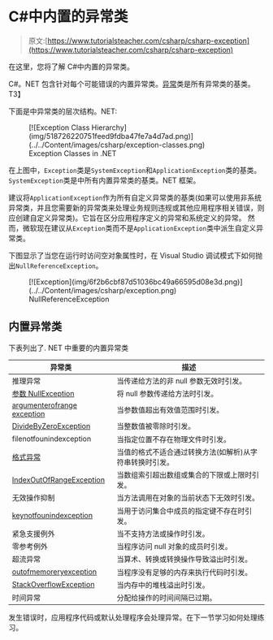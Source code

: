 # C#中内置的异常类

> 原文:[https://www.tutorialsteacher.com/csharp/csharp-exception](https://www.tutorialsteacher.com/csharp/csharp-exception)

在这里，您将了解 C#中内置的异常类。

C#。NET 包含针对每个可能错误的内置异常类。[异常](https://docs.microsoft.com/en-us/dotnet/api/system.exception?view=netframework-4.8)类是所有异常类的基类。 T3】

下面是中异常类的层次结构。NET:

<figure>[![Exception Class Hierarchy](img/518726220751feed9fdba47fe7a4d7ad.png)](../../Content/images/csharp/exception-classes.png)

<figcaption>Exception Classes in .NET</figcaption>

</figure>

在上图中，`Exception`类是`SystemException`和`ApplicationException`类的基类。`SystemException`类是中所有内置异常类的基类。NET 框架。

建议将`ApplicationException`作为所有自定义异常类的基类(如果可以使用非系统异常类，并且您需要新的异常类来处理业务规则违规或其他应用程序相关错误，则应创建自定义异常类)。它旨在区分应用程序定义的异常和系统定义的异常。 然而，微软现在建议从`Exception`类而不是`ApplicationException`类中派生自定义异常类。

下图显示了当您在运行时访问空对象属性时，在 Visual Studio 调试模式下如何抛出`NullReferenceException`。

<figure>[![Exception](img/6f2b6cbf87d51036bc49a66595d08e3d.png)](../../Content/images/csharp/exception.png)

<figcaption>NullReferenceException</figcaption>

</figure>

## 内置异常类

下表列出了. NET 中重要的内置异常类

| 异常类 | 描述 |
| --- | --- |
| 推理异常 | 当传递给方法的非 null 参数无效时引发。 |
| [参数 NullException](https://docs.microsoft.com/en-us/dotnet/api/system.argumentnullexception?view=netframework-4.8) | 将 null 参数传递给方法时引发。 |
| [argumenterofrange exception](https://docs.microsoft.com/en-us/dotnet/api/system.argumentoutofrangeexception?view=netframework-4.8) | 当参数值超出有效值范围时引发。 |
| [DivideByZeroException](https://docs.microsoft.com/en-us/dotnet/api/system.dividebyzeroexception?view=netframework-4.8) | 当整数值被零除时引发。 |
| filenotfounindexception | 当指定位置不存在物理文件时引发。 |
| [格式异常](https://docs.microsoft.com/en-us/dotnet/api/system.formatexception?view=netframework-4.8) | 当值的格式不适合通过转换方法(如解析)从字符串转换时引发。 |
| [IndexOutOfRangeException](https://docs.microsoft.com/en-us/dotnet/api/system.indexoutofrangeexception?view=netframework-4.8) | 当数组索引超出数组或集合的下限或上限时引发。 |
| 无效操作抑制 | 当方法调用在对象的当前状态下无效时引发。 |
| [keynotfounindexception](https://docs.microsoft.com/en-us/dotnet/api/system.collections.generic.keynotfoundexception?view=netframework-4.8) | 当用于访问集合中成员的指定键不存在时引发。 |
| 紧急支援例外 | 当不支持方法或操作时引发。 |
| 零参考例外 | 当程序访问 null 对象的成员时引发。 |
| 超流异常 | 当算术、转换或转换操作导致溢出时引发。 |
| [outofmemoreryexception](https://docs.microsoft.com/en-us/dotnet/api/system.outofmemoryexception?view=netframework-4.8) | 当程序没有足够的内存来执行代码时引发。 |
| [StackOverflowException](https://docs.microsoft.com/en-us/dotnet/api/system.stackoverflowexception?view=netframework-4.8) | 当内存中的堆栈溢出时引发。 |
| 时间异常 | 分配给操作的时间间隔已过期。 |

发生错误时，应用程序代码或默认处理程序会处理异常。在下一节学习如何处理练习。